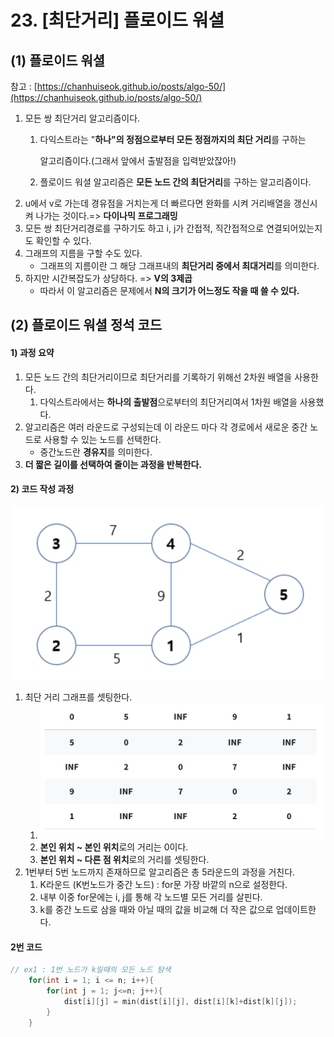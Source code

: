 # 23. \[최단거리] 플로이드 워셜

## (1) 플로이드 워셜

참고 : [https://chanhuiseok.github.io/posts/algo-50/](https://chanhuiseok.github.io/posts/algo-50/)

1. 모든 쌍 최단거리 알고리즘이다.&#x20;
   1.  다익스트라는 "**하나"의 정점으로부터 모든 정점까지의 최단 거리**를 구하는

       알고리즘이다.(그래서 앞에서 출발점을 입력받았잖아!)
   2. 플로이드 워셜 알고리즘은 **모든 노드 간의 최단거리**를 구하는 알고리즘이다.
2. u에서 v로 가는데 경유점을 거치는게 더 빠르다면 완화를 시켜 거리배열을 갱신시켜 나가는 것이다.=> **다이나믹 프로그래밍**
3. 모든 쌍 최단거리경로를 구하기도 하고 i, j가 간접적, 직간접적으로 연결되어있는지도 확인할 수 있다.
4. 그래프의 지름을 구할 수도 있다.
   * 그래프의 지름이란 그 해당 그래프내의 **최단거리 중에서 최대거리**를 의미한다.
5. 하지만 시간복잡도가 상당하다. =>  **V의 3제곱**
   * 따라서 이 알고리즘은 문제에서 **N의 크기가 어느정도 작을 때 쓸 수 있다.**

## (2) 플로이드 워셜 정석 코드

#### 1) 과정 요약

1. 모든 노드 간의 최단거리이므로 최단거리를 기록하기 위해선 2차원 배열을 사용한다.
   1. 다익스트라에서는 **하나의 출발점**으로부터의 최단거리여서 1차원 배열을 사용했다.
2. 알고리즘은 여러 라운드로 구성되는데 이 라운드 마다 각 경로에서 새로운 중간 노드로 사용할 수 있는 노드를 선택한다.
   * 중간노드란 **경유지**를 의미한다.
3. **더 짧은 길이를 선택하여 줄이는 과정을 반복한다.**

#### 2) 코드 작성 과정

![](<../.gitbook/assets/image (14).png>)

1. 최단 거리 그래프를 셋팅한다.
   1. ![](<../.gitbook/assets/image (8) (1) (1) (1).png>)
   2. **본인 위치 \~ 본인 위치**로의 거리는 0이다.
   3. **본인 위치 \~ 다른 점 위치**로의 거리를 셋팅한다.
2. 1번부터 5번 노드까지 존재하므로 알고리즘은 총 5라운드의 과정을 거친다.
   1. K라운드 (K번노드가 중간 노드) : for문 가장 바깥의 n으로 설정한다.
   2. 내부 이중 for문에는 i, j를 통해 각 노드별 모든 거리를 살핀다.
   3. k를 중간 노드로 삼을 때와 아닐 때의 값을 비교해 더 작은 값으로 업데이트한다.

#### 2번 코드

```cpp
// ex1 : 1번 노드가 k일때의 모든 노드 탐색
    for(int i = 1; i <= n; i++){
        for(int j = 1; j<=n; j++){
            dist[i][j] = min(dist[i][j], dist[i][k]+dist[k][j]);
        }
    }
```

